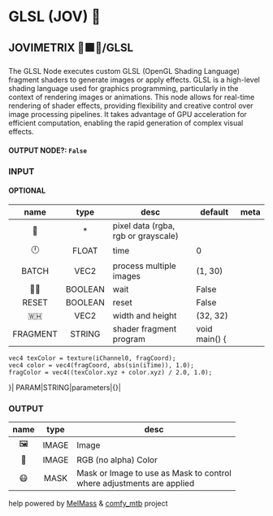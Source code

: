 # GLSL (JOV) 🍩

## JOVIMETRIX 🔺🟩🔵/GLSL

The GLSL Node executes custom GLSL (OpenGL Shading Language) fragment shaders to generate images or apply effects. GLSL is a high-level shading language used for graphics programming, particularly in the context of rendering images or animations. This node allows for real-time rendering of shader effects, providing flexibility and creative control over image processing pipelines. It takes advantage of GPU acceleration for efficient computation, enabling the rapid generation of complex visual effects.

#### OUTPUT NODE?: `False`

### INPUT

#### OPTIONAL

name|type|desc|default|meta
:---:|:---:|---|---|---
👾|*|pixel data (rgba, rgb or grayscale)||
🕛|FLOAT|time|0|
BATCH|VEC2|process multiple images|(1, 30)|
✋🏽|BOOLEAN|wait|False|
RESET|BOOLEAN|reset|False|
🇼🇭|VEC2|width and height|(32, 32)|
FRAGMENT|STRING|shader fragment program|void main() {
    vec4 texColor = texture(iChannel0, fragCoord);
    vec4 color = vec4(fragCoord, abs(sin(iTime)), 1.0);
    fragColor = vec4((texColor.xyz + color.xyz) / 2.0, 1.0);
}|
PARAM|STRING|parameters|{}|

### OUTPUT

name|type|desc
:---:|:---:|---
🖼️|IMAGE|Image
🌈|IMAGE|RGB (no alpha) Color
😷|MASK|Mask or Image to use as Mask to control<br>where adjustments are applied

help powered by [MelMass](https://github.com/melMass) & [comfy_mtb](https://github.com/melMass/comfy_mtb) project